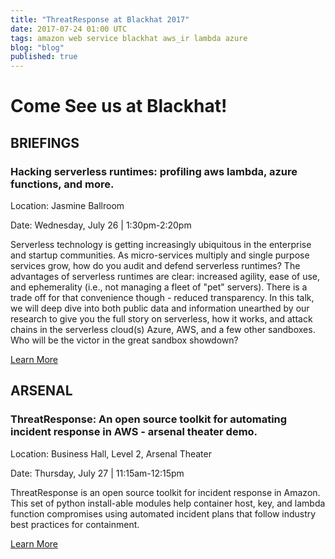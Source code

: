 ```yaml
---
title: "ThreatResponse at Blackhat 2017"
date: 2017-07-24 01:00 UTC
tags: amazon web service blackhat aws_ir lambda azure
blog: "blog"
published: true
---
```


# Come See us at Blackhat!

## BRIEFINGS
### Hacking serverless runtimes: profiling aws lambda, azure functions, and more.

Location:  Jasmine Ballroom

Date: Wednesday, July 26 | 1:30pm-2:20pm

Serverless technology is getting increasingly ubiquitous in the enterprise and startup communities. As micro-services multiply and single purpose services grow, how do you audit and defend serverless runtimes? The advantages of serverless runtimes are clear: increased agility, ease of use, and ephemerality (i.e., not managing a fleet of "pet" servers). There is a trade off for that convenience though - reduced transparency. In this talk, we will deep dive into both public data and information unearthed by our research to give you the full story on serverless, how it works, and attack chains in the serverless cloud(s) Azure, AWS, and a few other sandboxes. Who will be the victor in the great sandbox showdown?

[Learn More](https://www.blackhat.com/us-17/briefings/schedule/index.html#hacking-serverless-runtimes-profiling-aws-lambda-azure-functions-and-more-6434)


## ARSENAL
### ThreatResponse: An open source toolkit for automating incident response in AWS - arsenal theater demo.

Location:  Business Hall, Level 2, Arsenal Theater

Date: Thursday, July 27 | 11:15am-12:15pm

ThreatResponse is an open source toolkit for incident response in Amazon. This set of python install-able modules help container host, key, and lambda function compromises using automated incident plans that follow industry best practices for containment.

[Learn More](https://www.blackhat.com/us-17/arsenal/schedule/index.html#threatresponse-an-open-source-toolkit-for-automating-incident-response-in-aws---arsenal-theater-demo-8099)
